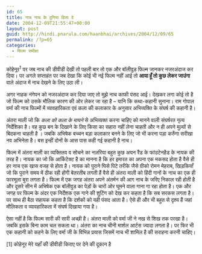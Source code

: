 ```yaml
---
id: 65
title: नाच नाच के दुनिया हिला दे
date: 2004-12-09T21:55:47+00:00
layout: post
guid: http://hindi.pnarula.com/haanbhai/archives/2004/12/09/65
permalink: /?p=65
categories:
  - फिल्म समीक्षा
---
```

कोहेनूर<sup>1</sup> पर जब नाच की डीवीडी देखी तो पहली बार तो एक और बॉलीवुड फिल्म जानकर नजरअंदाज कर दिया। पर अगले सप्ताहंत पर जब देखा कि कोई भी नई फिल्म नहीं आई तो **आया हूँ तो कुछ लेकर जाउंगा** वाले अंदाज में नाच देखने के लिए उठा ली।

अगर नाहक नंगेपन को नजरअंदाज कर दिया जाए तो मुझे नाच काफी पंसद आई। देखकर लगा कोई तो है जो फिल्म को उसके मौलिक कारण की ओर लेकर जा रहा है – यानि कि कथा-कहानी सुनाना। राम गोपाल वर्मा की नाच फिल्मों में व्यावहारिकता एवं कला की कलाकार के अनुसार अभिव्यक्ति के संघर्ष की कहानी है। <!--more-->


  
अंतरा माली जो कि _कला को कला के मायने_ से अभिव्यक्त करना चाहिए को मानने वाली संघर्षरत नृत्य निर्देशिका है। वह कुछ बन के दिखाने के लिए किसा का सहारा नहीं लेना चाहती और न ही अपने मुल्यों से बिदकना चाहती है । जबकि अभिषेक बच्चन बड़ा कलाकार बनने के लिए जो भी करना पड़ा करुँगा सरीखा नव अभिनेता है। बस इन्हीं दोनों के आस पास कही गई कहानी है नाच।

फिल्म में अंतरा माली का व्यक्तितव व सोचने का नज़रिया बहुत कुछ अयन रैंड के फांउटेनहैड के नायक की तरह है। नायक का जो कि आर्किटेक्ट है का मानना है कि हर इमारत का अपना एक मकसद होता है वैसे ही हर नाच एक खास वजह से होता है। नायक को पुराने घिसे पिटे तरीके जैसे ग्रीको रोमन मेहराब, खिड़कियाँ जो कि पुराने समय में ठीक रही होंगी बेतरतीब लगती हैं वैसे ही अंतरा माली को हिंदी गानों के नाच का एक ही फारमूला बुरा लगता है। फिल्म में एक जगह अंतरा अपने अंतर्मन की आग नाच के जरिए निकाल रही होती है और दूसरे सीन में अभिषेक एक बॉलीवुड का पेड़ों के चारों ओर घूमने वाला गाना गा रहा होता है। एक और जगह पर फिल्म के अंदर एक निर्देशक एक गाने की शुटिंग को देख कर कहता है कि सब सरकस लगता है। पर साथ ही बैठा सहायक कहता है कि दर्शकों को यही पंसद आता है। ऐसे ही और भी बहुत से दृश्य हैं जहां मौलिकता व व्यावहारिकता में संघर्ष दिखाया गया है।

ऐसा नहीं है कि फिल्म सारी की सारी अच्छी है। अंतरा माली को वर्मा जी ने नख से शिख तक परखा है। जबकि इसके बिना काम चल सकता था। अंतरा का नाच चीनी मार्शल आर्टस ज्यादा लगता है। पर फिर भी एक कहानी को कहने के लिए वर्मा जी के विभिन्न प्रयास जिसमें नाच भी शामिल है की सराहना करनी चाहिए।

[1] कोहेनूर मेरे यहाँ की डीवीडी किराए पर देने की दूकान है
